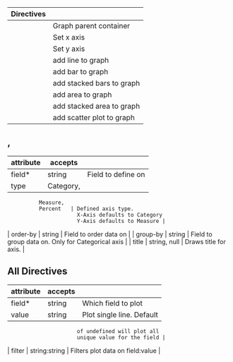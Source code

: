 


| Directives     		|						     |
| --------------------- | -------------------------- |
| <graph>		  		| Graph parent container     |
| <x>			  		| Set x axis 		 	     |
| <y>			  		| Set y axis  			     |
| <line>		  		| add line to graph 	     |
| <bar>		  			| add bar to graph 		     |
| <stacked-bar>			| add stacked bars to graph  |
| <area>		  		| add area to graph          |
| <stacked-area>		| add stacked area to graph  |
| <scatter-plot>		| add scatter plot to graph  |

## <x>, <y>
| attribute | accepts 	| 							 |
| --------- | --------- | -------------------------- |
| field*	| string	| Field to define on         |
| type		| Category,
			  Measure,
			  Percent	| Defined axis type.
						  X-Axis defaults to Category
						  Y-Axis defaults to Measure |
| order-by  | string    | Field to order data on     |
| group-by  | string    | Field to group data on.
						  Only for Categorical axis  |
| title 	| string,
			  null		| Draws title for axis.      |

## All Directives
| attribute | accepts 	| 							 |
| --------- | --------- | -------------------------- |
| field* 	| string	| Which field to plot 	 	 |
| value		| string	| Plot single line. Default
						  of undefined will plot all
	   					  unique value for the field |
| filter    | string:string | Filters plot data on
							  field:value			 |

